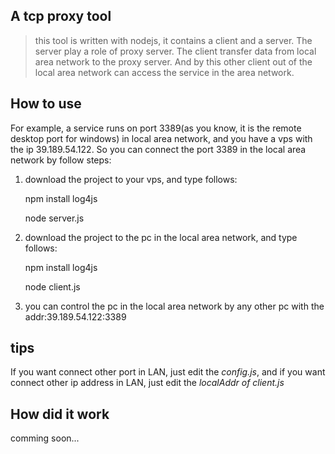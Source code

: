 **A tcp proxy tool**
---
> this tool is written with nodejs, it contains a client and a server. The server play a role of proxy server. The client transfer data from local area network to the proxy server. And by this other client out of the local area network can access the service in the area network.

**How to use**
---
For example, a service runs on port 3389(as you know, it is the remote desktop port for windows) in local area network, and you have a vps with the ip 39.189.54.122. So you can connect the port 3389 in the local area network by follow steps:

1. download the project to your vps, and type follows:

    npm install log4js

    node server.js

2. download the project to the pc in the local area network, and type follows:

    npm install log4js

    node client.js

3. you can control the pc in the local area network by any other pc with the addr:39.189.54.122:3389

**tips**
---
If you want connect other port in LAN, just edit the *config.js*, and if you want connect other ip address in LAN, just edit the *localAddr of client.js*


**How did it work**
---
comming soon...